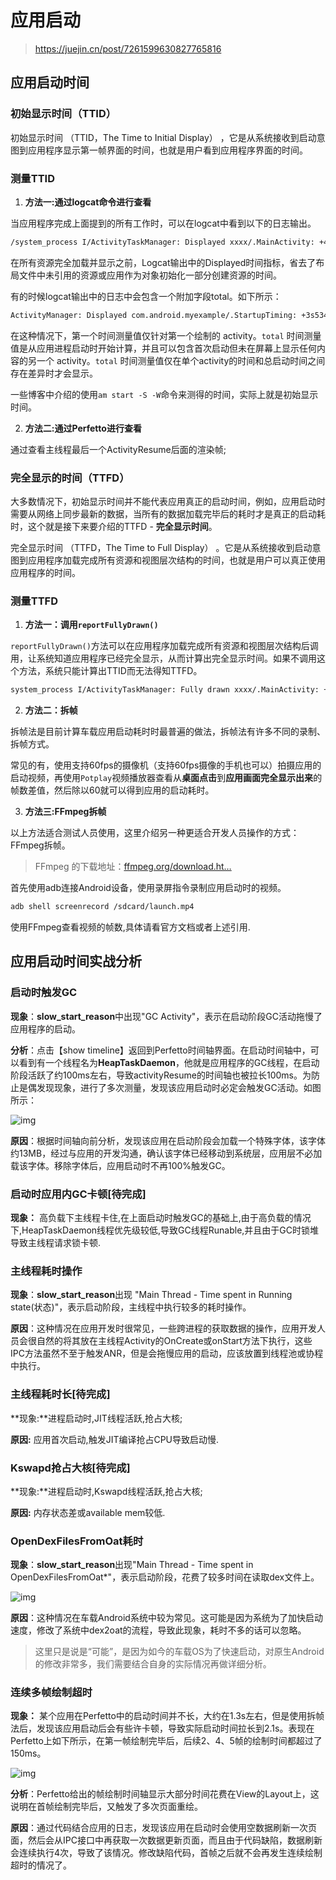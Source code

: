 # 应用启动

> https://juejin.cn/post/7261599630827765816

## 应用启动时间

### 初始显示时间（TTID）

初始显示时间 （TTID，The Time to Initial Display） ，它是从系统接收到启动意图到应用程序显示第一帧界面的时间，也就是用户看到应用程序界面的时间。

### 测量TTID

1. **方法一:通过logcat命令进行查看**

当应用程序完成上面提到的所有工作时，可以在logcat中看到以下的日志输出。

```bash
/system_process I/ActivityTaskManager: Displayed xxxx/.MainActivity: +401ms
```

在所有资源完全加载并显示之前，Logcat输出中的Displayed时间指标，省去了布局文件中未引用的资源或应用作为对象初始化一部分创建资源的时间。

有的时候logcat输出中的日志中会包含一个附加字段total。如下所示：

```bash
ActivityManager: Displayed com.android.myexample/.StartupTiming: +3s534ms (total +1m22s643ms)
```

在这种情况下，第一个时间测量值仅针对第一个绘制的 activity。`total` 时间测量值是从应用进程启动时开始计算，并且可以包含首次启动但未在屏幕上显示任何内容的另一个 activity。`total` 时间测量值仅在单个activity的时间和总启动时间之间存在差异时才会显示。

一些博客中介绍的使用`am start -S -W`命令来测得的时间，实际上就是初始显示时间。

2. **方法二:通过Perfetto进行查看**

通过查看主线程最后一个ActivityResume后面的渲染帧;

### 完全显示的时间（TTFD）

大多数情况下，初始显示时间并不能代表应用真正的启动时间，例如，应用启动时需要从网络上同步最新的数据，当所有的数据加载完毕后的耗时才是真正的启动耗时，这个就是接下来要介绍的TTFD - **完全显示时间**。

完全显示时间 （TTFD，The Time to Full Display） 。它是从系统接收到启动意图到应用程序加载完成所有资源和视图层次结构的时间，也就是用户可以真正使用应用程序的时间。

### 测量TTFD

1. **方法一：调用`reportFullyDrawn()`**

`reportFullyDrawn()`方法可以在应用程序加载完成所有资源和视图层次结构后调用，让系统知道应用程序已经完全显示，从而计算出完全显示时间。如果不调用这个方法，系统只能计算出TTID而无法得知TTFD。

```bash
system_process I/ActivityTaskManager: Fully drawn xxxx/.MainActivity: +1s54ms
```

2. **方法二：拆帧**

拆帧法是目前计算车载应用启动耗时时最普遍的做法，拆帧法有许多不同的录制、拆帧方式。

常见的有，使用支持60fps的摄像机（支持60fps摄像的手机也可以）拍摄应用的启动视频，再使用`Potplay`视频播放器查看从**桌面点击**到**应用画面完全显示出来**的帧数差值，然后除以60就可以得到应用的启动耗时。

3. **方法三:FFmpeg拆帧**

以上方法适合测试人员使用，这里介绍另一种更适合开发人员操作的方式：FFmpeg拆帧。

> FFmpeg 的下载地址：[ffmpeg.org/download.ht…](https://link.juejin.cn?target=http%3A%2F%2Fffmpeg.org%2Fdownload.html%3Faemtn%3Dtg-on)

首先使用adb连接Android设备，使用录屏指令录制应用启动时的视频。

```bash
adb shell screenrecord /sdcard/launch.mp4
```

使用FFmpeg查看视频的帧数,具体请看官方文档或者上述引用.

## 应用启动时间实战分析

### 启动时触发GC

**现象**：**slow_start_reason**中出现"GC Activity"，表示在启动阶段GC活动拖慢了应用程序的启动。

**分析**：点击【show timeline】返回到Perfetto时间轴界面。在启动时间轴中，可以看到有一个线程名为**HeapTaskDaemon**，他就是应用程序的GC线程，在启动阶段活跃了约100ms左右，导致activityResume的时间轴也被拉长100ms。为防止是偶发现现象，进行了多次测量，发现该应用启动时必定会触发GC活动。如图所示：

![img](https://p3-juejin.byteimg.com/tos-cn-i-k3u1fbpfcp/a9472ff1f19c4e47a3902e0f8797e113~tplv-k3u1fbpfcp-zoom-in-crop-mark:1512:0:0:0.awebp)

**原因**：根据时间轴向前分析，发现该应用在启动阶段会加载一个特殊字体，该字体约13MB，经过与应用的开发沟通，确认该字体已经移动到系统层，应用层不必加载该字体。移除字体后，应用启动时不再100%触发GC。

### 启动时应用内GC卡顿[待完成]

**现象：** 高负载下主线程卡住,在上面启动时触发GC的基础上,由于高负载的情况下,HeapTaskDaemon线程优先级较低,导致GC线程Runable,并且由于GC时锁堆导致主线程请求锁卡顿.

### 主线程耗时操作

**现象**：**slow_start_reason**出现 "Main Thread - Time spent in Running state(状态)"，表示启动阶段，主线程中执行较多的耗时操作。

**原因**：这种情况在应用开发时很常见，一些跨进程的获取数据的操作，应用开发人员会很自然的将其放在主线程Activity的OnCreate或onStart方法下执行，这些IPC方法虽然不至于触发ANR，但是会拖慢应用的启动，应该放置到线程池或协程中执行。

### 主线程耗时长[待完成]

**现象:**进程启动时,JIT线程活跃,抢占大核;

**原因:** 应用首次启动,触发JIT编译抢占CPU导致启动慢.

### Kswapd抢占大核[待完成]

**现象:**进程启动时,Kswapd线程活跃,抢占大核;

**原因:** 内存状态差或available mem较低.

### OpenDexFilesFromOat耗时

**现象**：**slow_start_reason**出现"Main Thread - Time spent in OpenDexFilesFromOat*"，表示启动阶段，花费了较多时间在读取dex文件上。

![img](https://p3-juejin.byteimg.com/tos-cn-i-k3u1fbpfcp/bafa33f4dd8b4ef3bdd3dec8677286ff~tplv-k3u1fbpfcp-zoom-in-crop-mark:1512:0:0:0.awebp)

**原因**：这种情况在车载Android系统中较为常见。这可能是因为系统为了加快启动速度，修改了系统中dex2oat的流程，导致此现象，耗时不多的话可以忽略。

> 这里只是说是“可能”，是因为如今的车载OS为了快速启动，对原生Android的修改非常多，我们需要结合自身的实际情况再做详细分析。

### 连续多帧绘制超时

**现象：** 某个应用在Perfetto中的启动时间并不长，大约在1.3s左右，但是使用拆帧法后，发现该应用启动后会有些许卡顿，导致实际启动时间拉长到2.1s。表现在Perfetto上如下所示，在第一帧绘制完毕后，后续2、4、5帧的绘制时间都超过了150ms。

![img](https://p3-juejin.byteimg.com/tos-cn-i-k3u1fbpfcp/e11b18d004d14aad9c0d6932a819fa3e~tplv-k3u1fbpfcp-zoom-in-crop-mark:1512:0:0:0.awebp)

**分析**：Perfetto给出的帧绘制时间轴显示大部分时间花费在View的Layout上，这说明在首帧绘制完毕后，又触发了多次页面重绘。

**原因**：通过代码结合应用的日志，发现该应用在启动时会使用空数据刷新一次页面，然后会从IPC接口中再获取一次数据更新页面，而且由于代码缺陷，数据刷新会连续执行4次，导致了该情况。修改缺陷代码，首帧之后就不会再发生连续绘制超时的情况了。